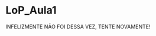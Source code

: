 # LoP_Aula1
<html>
	<head>
	  <meta charset="UTF-8">
	  <script src="4.js"> 
	  </script> 
	</head>
	<body>
		INFELIZMENTE NÃO FOI DESSA VEZ, TENTE NOVAMENTE!
	</body>
</html>
